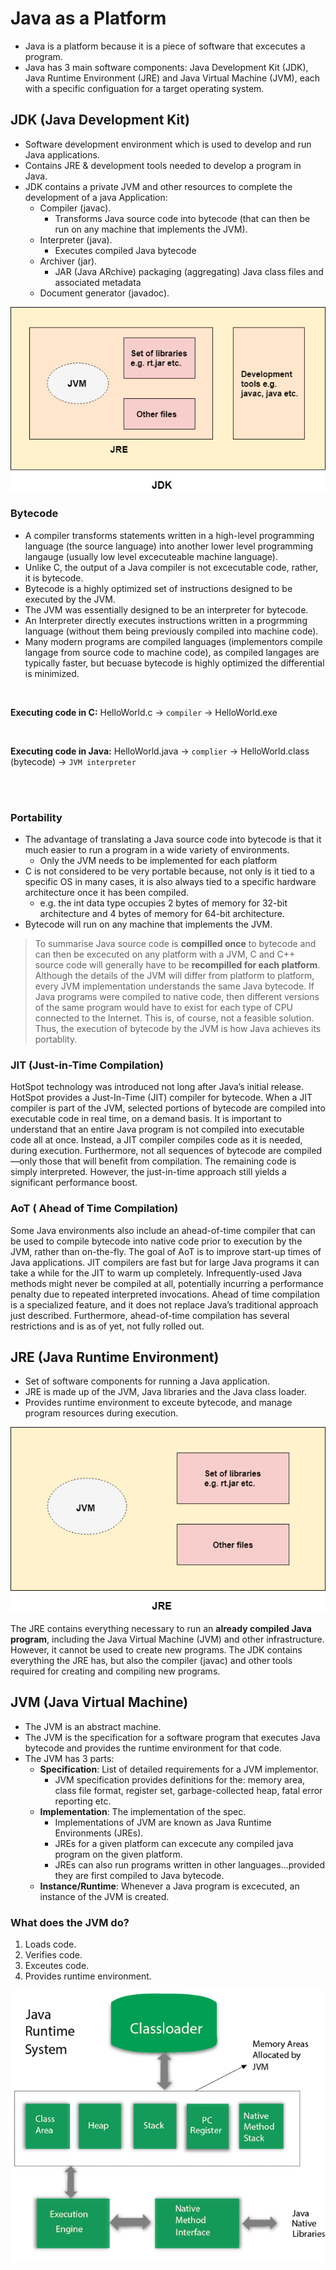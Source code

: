 # Java as a Platform


* Java is a platform because it is a piece of software that excecutes a program. 
* Java has 3 main software components: Java Development Kit (JDK), Java Runtime Environment (JRE) and Java Virtual Machine (JVM), each with a specific configuation for a target operating system.

## JDK (Java Development Kit)

* Software development environment which is used to develop and run Java applications.
* Contains JRE & development tools needed to develop a program in Java.
* JDK contains a private JVM and other resources to complete the development of a java Application:
  - Compiler (javac).
    - Transforms Java source code into bytecode (that can then be run on any machine that implements the JVM).
  - Interpreter (java).
    - Executes compiled Java bytecode   
  - Archiver (jar).
    - JAR (Java ARchive) packaging (aggregating) Java class files and associated metadata  
  - Document generator (javadoc).

![JDK](https://github.com/RyanLPrince/Java-Notes/blob/main/Introduction_to_Java/Resources/Images/JDK.png)

### Bytecode

* A compiler transforms statements written in a high-level programming language (the source language) into another lower level programming langauge (usually low level excecuteable machine language).
* Unlike C, the output of a Java compiler is not excecutable code, rather, it is bytecode.
* Bytecode is a highly optimized set of instructions designed to be executed by the JVM.
* The JVM was essentially designed to be an interpreter for bytecode.
* An Interpreter directly executes instructions written in a progrmming language (without them being previously compiled into machine code).
* Many modern programs are compiled languages (implementors compile langage from source code to machine code), as compiled langages are typically faster, but becuase bytecode is highly optimized the differential is minimized.

<br>

**Executing code in C:** HelloWorld.c -> `compiler` -> HelloWorld.exe

<br>

**Executing code in Java:** HelloWorld.java -> `complier` -> HelloWorld.class (bytecode) -> `JVM interpreter`

<br><br>

### Portability

* The advantage of translating a Java source code into bytecode is that it much easier to run a program in a wide variety of environments.
  * Only the JVM needs to be implemented for each platform
* C is not considered to be very portable because, not only is it tied to a specific OS in many cases, it is also always tied to a specific hardware architecture once it has been compiled.
  * e.g. the int data type occupies 2 bytes of memory for 32-bit architecture and 4 bytes of memory for 64-bit architecture. 
* Bytecode will run on any machine that implements the JVM.

> To summarise Java source code is **compilled once** to bytecode and can then be excecuted on any platform with a JVM, C and C++ source code will generally have to be **recompilled for each platform**. Although the details of the JVM will differ from platform to platform, every JVM implementation understands the same Java bytecode. If Java programs were compiled to native code, then different versions of the same program would have to exist for each type of CPU connected to the Internet. This is, of course, not a feasible solution. Thus, the execution of bytecode by the JVM is how Java achieves its portablity. 

### JIT (Just-in-Time Compilation)

HotSpot technology was introduced not long after Java’s initial release. HotSpot provides a Just-In-Time (JIT) compiler for bytecode. When a JIT compiler is part of the JVM, selected portions of bytecode are compiled into executable code in real time, on a demand basis. It is important to understand that an entire Java program is not compiled into executable code all at once. Instead, a JIT compiler compiles code as it is needed, during execution. Furthermore, not all sequences of bytecode are compiled—only those that will benefit from compilation. The remaining code is simply interpreted. However, the just-in-time approach still yields a significant performance boost. 

### AoT ( Ahead of Time Compilation)

Some Java environments also include an ahead-of-time compiler that can be used to compile bytecode into native code prior to execution by the JVM, rather than on-the-fly. The goal of AoT is to improve start-up times of Java applications. JIT compilers are fast but for large Java programs it can take a while for the JIT to warm up completely. Infrequently-used Java methods might never be compiled at all, potentially incurring a performance penalty due to repeated interpreted invocations. Ahead of time compilation is a specialized feature, and it does not replace Java’s traditional approach just described. Furthermore, ahead-of-time compilation has several restrictions and is as of yet, not fully rolled out.

## JRE (Java Runtime Environment)

* Set of software components for running a Java application.
* JRE is made up of the JVM, Java libraries and the Java class loader.
* Provides runtime environment to exceute bytecode, and manage program resources during execution. 

![JRE](https://github.com/RyanLPrince/Java-Notes/blob/main/Introduction_to_Java/Resources/Images/JRE.png)

The JRE contains everything necessary to run an **already compiled Java program**, including the Java Virtual Machine (JVM) and other infrastructure. However, it cannot be used to create new programs. The JDK contains everything the JRE has, but also the compiler (javac) and other tools required for creating and compiling new programs.

## JVM (Java Virtual Machine)

* The JVM is an abstract machine. 
* The JVM is the specification for a software program that executes Java bytecode and provides the runtime environment for that code.
* The JVM has 3 parts:
  * **Specification**: List of detailed requirements for a JVM implementor. 
    * JVM specification provides definitions for the: memory area, class file format, register set, garbage-collected heap, fatal error reporting etc. 
  * **Implementation**: The implementation of the spec.
    * Implementations of JVM are known as Java Runtime Environments (JREs).
    * JREs for a given platform can excecute any compiled java program on the given platform.
    * JREs can also run programs written in other languages...provided they are first compiled to Java bytecode. 
  * **Instance/Runtime**: Whenever a Java program is excecuted, an instance of the JVM is created. 

### What does the JVM do?

1) Loads code.
2) Verifies code.
3) Exceutes code.
4) Provides runtime environment. 

![JVM](https://github.com/RyanLPrince/Java-Notes/blob/main/Introduction_to_Java/Resources/Images/JVM.png)
 

